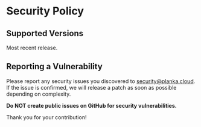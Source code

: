 # Security Policy

## Supported Versions

Most recent release.

## Reporting a Vulnerability

Please report any security issues you discovered to security@planka.cloud. If the issue is confirmed, we will release a patch as soon as possible depending on complexity.

**Do NOT create public issues on GitHub for security vulnerabilities.**

Thank you for your contribution!
